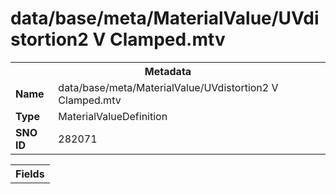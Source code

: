 <h1>data/base/meta/MaterialValue/UVdistortion2 V Clamped.mtv</h1><table><tr><th colspan="100%">Metadata</th></tr><tr><td><b>Name</b></td><td>data/base/meta/MaterialValue/UVdistortion2 V Clamped.mtv</td></tr><tr><td><b>Type</b></td><td>MaterialValueDefinition</td></tr><tr><td><b>SNO ID</b></td><td>282071</td></tr></table>

<table><tr><th colspan="100%">Fields</th></tr></table>


